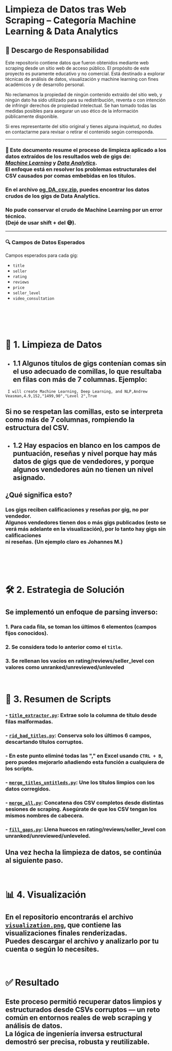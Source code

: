 
# Limpieza de Datos tras Web Scraping – Categoría Machine Learning & Data Analytics

## 📢 Descargo de Responsabilidad
Este repositorio contiene datos que fueron obtenidos mediante web scraping desde un sitio web de acceso público. El propósito de este proyecto es puramente educativo y no comercial. Está destinado a explorar técnicas de análisis de datos, visualización y machine learning con fines académicos y de desarrollo personal.

No reclamamos la propiedad de ningún contenido extraído del sitio web, y ningún dato ha sido utilizado para su redistribución, reventa o con intención de infringir derechos de propiedad intelectual. Se han tomado todas las medidas posibles para asegurar un uso ético de la información públicamente disponible.

Si eres representante del sitio original y tienes alguna inquietud, no dudes en contactarme para revisar o retirar el contenido según corresponda.

---

### 📌 Este documento resume el proceso de limpieza aplicado a los datos extraídos de los resultados web de gigs de:</br> [*Machine Learning*](https://github.com/anverpy/scraping-and-data-analysis/blob/main/ML-gigs.csv) y [*Data Analytics*](https://github.com/anverpy/scraping-and-data-analysis/blob/main/DA-gigs.csv). <br> El enfoque está en resolver los problemas estructurales del CSV causados por comas embebidas en los títulos.</br>

### En el archivo [og_DA_csv.zip](https://github.com/anverpy/scraping-and-data-analysis/blob/main/og_DA_csv.zip), puedes encontrar los datos crudos de los gigs de Data Analytics. </br>

### No pude conservar el crudo de Machine Learning por un error técnico. </br> (Dejé de usar shift + del 😅).

---

### 🔍 Campos de Datos Esperados
Campos esperados para cada gig:
- `title`
- `seller`
- `rating`
- `reviews`
- `price`
- `seller_level`
- `video_consultation`

<br><br>
---
# 🧹 1. Limpieza de Datos

- ## 1.1 Algunos títulos de gigs contenían comas sin el uso adecuado de comillas, lo que resultaba en filas con más de 7 columnas. Ejemplo:

```csv
 I will create Machine Learning, Deep Learning, and NLP,Andrew Veasman,4.9,152,"1499,90","Level 2",True
```

## Si no se respetan las comillas, esto se interpreta como más de 7 columnas, rompiendo la estructura del CSV.


- ## 1.2 Hay espacios en blanco en los campos de puntuación, reseñas y nivel porque hay más datos de gigs que de vendedores, y porque algunos vendedores aún no tienen un nivel asignado.
## ¿Qué significa esto?
### Los gigs reciben calificaciones y reseñas por gig, no por vendedor.<br>Algunos vendedores tienen dos o más gigs publicados (esto se verá más adelante en la visualización), por lo tanto hay gigs sin calificaciones <br>ni reseñas. (Un ejemplo claro es Johannes M.)
<br><br>
---

# 🛠️ 2. Estrategia de Solución
## Se implementó un enfoque de parsing inverso:
### 1. Para cada fila, se toman los últimos 6 elementos (campos fijos conocidos).
### 2. Se considera todo lo anterior como el `title`.
### 3. Se rellenan los vacíos en rating/reviews/seller_level con valores como unranked/unreviewed/unleveled

<br>

# 🔧 3. Resumen de Scripts

### - **[`title_extractor.py`](https://github.com/anverpy/scraping-and-data-analysis/blob/main/title_extractor.py)**: Extrae solo la columna de título desde filas malformadas.
### - **[`rid_bad_titles.py`](https://github.com/anverpy/scraping-and-data-analysis/blob/main/rid_bad_titles.py)**: Conserva solo los últimos 6 campos, descartando títulos corruptos.
### - En este punto eliminé todas las "," en Excel usando `CTRL + B`, pero puedes mejorarlo añadiendo esta función a cualquiera de los scripts.
### - **[`merge_titles_untitleds.py`](https://github.com/anverpy/scraping-and-data-analysis/blob/main/merge_titles_untitleds.py)**: Une los títulos limpios con los datos corregidos.
### - **[`merge_all.py`](https://github.com/anverpy/scraping-and-data-analysis/blob/main/merge_all.py)**: Concatena dos CSV completos desde distintas sesiones de scraping. Asegúrate de que los CSV tengan los mismos nombres de cabecera.
### - **[`fill_gaps.py`](https://github.com/anverpy/scraping-and-data-analysis/blob/main/fill_gaps.py)**: Llena huecos en rating/reviews/seller_level con unranked/unreviewed/unleveled.
## Una vez hecha la limpieza de datos, se continúa al siguiente paso.

<br>

# 📊 4. Visualización
## En el repositorio encontrarás el archivo [`visualization.png`](https://github.com/anverpy/scraping-and-data-analysis/blob/main/visualization.png), que contiene las visualizaciones finales renderizadas.<br> Puedes descargar el archivo y analizarlo por tu cuenta o según lo necesites.

<br>

# ✅ Resultado
## Este proceso permitió recuperar datos limpios y estructurados desde CSVs corruptos — un reto común en entornos reales de web scraping y análisis de datos. <br> La lógica de ingeniería inversa estructural demostró ser precisa, robusta y reutilizable.
